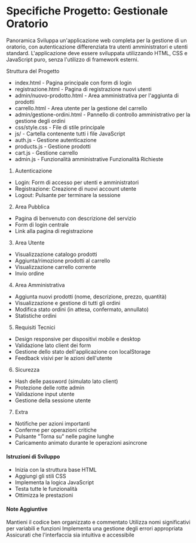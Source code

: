 

# Specifiche Progetto: Gestionale Oratorio
Panoramica
Sviluppa un'applicazione web completa per la gestione di un oratorio, con autenticazione differenziata tra utenti amministratori e utenti standard. L'applicazione deve essere sviluppata utilizzando HTML, CSS e JavaScript puro, senza l'utilizzo di framework esterni.

Struttura del Progetto
- index.html - Pagina principale con form di login
- registrazione.html - Pagina di registrazione nuovi utenti
- admin/nuovo-prodotto.html - Area amministrativa per l'aggiunta di prodotti
- carrello.html - Area utente per la gestione del carrello
- admin/gestione-ordini.html - Pannello di controllo amministrativo per la gestione degli ordini
- css/style.css - File di stile principale
- js/ - Cartella contenente tutti i file JavaScript
- auth.js - Gestione autenticazione
- products.js - Gestione prodotti
- cart.js - Gestione carrello
- admin.js - Funzionalità amministrative
Funzionalità Richieste
1. Autenticazione
- Login: Form di accesso per utenti e amministratori
- Registrazione: Creazione di nuovi account utente
- Logout: Pulsante per terminare la sessione
2. Area Pubblica
- Pagina di benvenuto con descrizione del servizio
- Form di login centrale
- Link alla pagina di registrazione
3. Area Utente
- Visualizzazione catalogo prodotti
- Aggiunta/rimozione prodotti al carrello
- Visualizzazione carrello corrente
- Invio ordine
4. Area Amministrativa
- Aggiunta nuovi prodotti (nome, descrizione, prezzo, quantità)
- Visualizzazione e gestione di tutti gli ordini
- Modifica stato ordini (in attesa, confermato, annullato)
- Statistiche ordini
5. Requisiti Tecnici
- Design responsive per dispositivi mobile e desktop
- Validazione lato client dei form
- Gestione dello stato dell'applicazione con localStorage
- Feedback visivi per le azioni dell'utente
6. Sicurezza
- Hash delle password (simulato lato client)
- Protezione delle rotte admin
- Validazione input utente
- Gestione della sessione utente
7. Extra
- Notifiche per azioni importanti
- Conferme per operazioni critiche
- Pulsante "Torna su" nelle pagine lunghe
- Caricamento animato durante le operazioni asincrone
#### Istruzioni di Sviluppo
- Inizia con la struttura base HTML
- Aggiungi gli stili CSS
- Implementa la logica JavaScript
- Testa tutte le funzionalità
- Ottimizza le prestazioni
#### Note Aggiuntive
Mantieni il codice ben organizzato e commentato
Utilizza nomi significativi per variabili e funzioni
Implementa una gestione degli errori appropriata
Assicurati che l'interfaccia sia intuitiva e accessibile

